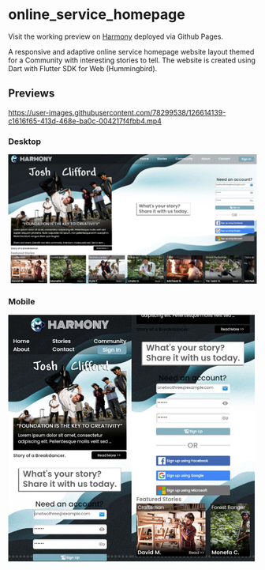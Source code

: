# online_service_homepage

Visit the working preview on [Harmony](https://harlanx.github.io/online_service_homepage/) deployed via Github Pages.

A responsive and adaptive online service homepage website layout themed for a Community with interesting stories to tell. The website is created using Dart with Flutter SDK for Web (Hummingbird).

## Previews

https://user-images.githubusercontent.com/78299538/126614139-c1616f65-413d-468e-ba0c-004217f4fbb4.mp4

### Desktop
[<img src="docs/desktop_preview.jpeg" width="600"/>](docs/desktop_preview.jpeg)

### Mobile
[<img src="docs/mobile_preview.jpg" width="500"/>](docs/mobile_preview.jpg)

